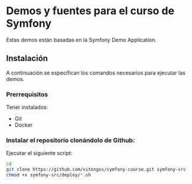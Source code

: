 # Demos y fuentes para el curso de Symfony

Estas demos están basadas en la Symfony Demo Application.

## Instalación

A continuación se especifican los comandos necesarios para ejecutar las demos.

### Prerrequisitos

Tener instalados:
- Git
- Docker

### Instalar el repositorio clonándolo de Github:

Ejecutar el siguiente script:
```bash
cd
git clone https://github.com/vitongos/symfony-course.git symfony-src
chmod +x symfony-src/deploy/*.sh
```

